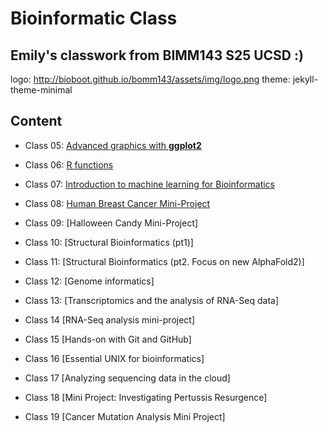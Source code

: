 # Bioinformatic Class
## Emily's classwork from BIMM143 S25 UCSD :)
logo: http://bioboot.github.io/bomm143/assets/img/logo.png
theme: jekyll-theme-minimal

## Content
- Class 05: [Advanced graphics with **ggplot2**](https://github.com/emily2427/bimm143_github/blob/main/class05/class5ggplot.pdf)

- Class 06: [R functions](https://github.com/emily2427/bimm143_github/blob/main/class06functions/class06.pdf)

- Class 07: [Introduction to machine learning for Bioinformatics](https://github.com/emily2427/bimm143_github/blob/main/class07/class07.pdf)

- Class 08: [Human Breast Cancer Mini-Project](https://github.com/emily2427/bimm143_github/blob/main/class08%20copy/Class-08--Mini-Project.pdf)

- Class 09: [Halloween Candy Mini-Project]

- Class 10: [Structural Bioinformatics (pt1)]

- Class 11: [Structural Bioinformatics (pt2. Focus on new AlphaFold2)]

- Class 12: [Genome informatics]

- Class 13: [Transcriptomics and the analysis of RNA-Seq data]

- Class 14 [RNA-Seq analysis mini-project]

- Class 15 [Hands-on with Git and GitHub]

- Class 16 [Essential UNIX for bioinformatics]

- Class 17 [Analyzing sequencing data in the cloud]

- Class 18 [Mini Project: Investigating Pertussis Resurgence]

- Class 19 [Cancer Mutation Analysis Mini Project]
